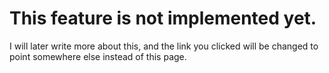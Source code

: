 # This feature is not implemented yet.

I will later write more about this, and the link you clicked will be changed to point somewhere else instead of this page.

